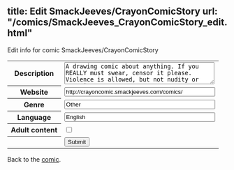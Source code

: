 title: Edit SmackJeeves/CrayonComicStory
url: "/comics/SmackJeeves_CrayonComicStory_edit.html"
---
Edit info for comic SmackJeeves/CrayonComicStory

<form name="comic" action="http://gaepostmail.appspot.com/comic/" method="post">
<table class="comicinfo">
<tr>
<th>Description</th><td><textarea name="description" cols="40" rows="3">A drawing comic about anything. If you REALLY must swear, censor it please. Violence is allowed, but not nudity or swearing.</textarea></td>
</tr>
<tr>
<th>Website</th><td><input type="text" name="url" value="http://crayoncomic.smackjeeves.com/comics/" size="40"/></td>
</tr>
<tr>
<th>Genre</th><td><input type="text" name="genre" value="Other" size="40"/></td>
</tr>
<tr>
<th>Language</th><td><input type="text" name="language" value="English" size="40"/></td>
</tr>
<tr>
<th>Adult content</th><td><input type="checkbox" name="adult" value="adult" /></td>
</tr>
<tr>
<th></th><td>
<input type="hidden" name="comic" value="SmackJeeves_CrayonComicStory" />
<input type="submit" name="submit" value="Submit" />
</td>
</tr>
</table>
</form>

Back to the [comic](SmackJeeves_CrayonComicStory.html).

